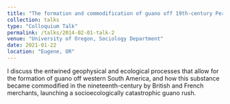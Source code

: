 ```yaml
---
title: "The formation and commodification of guano off 19th-century Peru and northern Chile: a case of ecological imperialism"
collection: talks
type: "Colloquium Talk"
permalink: /talks/2014-02-01-talk-2
venue: "University of Oregon, Sociology Department"
date: 2021-01-22
location: "Eugene, OR"
---
```


I discuss the entwined geophysical and ecological processes that allow for the formation of guano off western South America, and how this substance became commodified in the nineteenth-century by British and French merchants, launching a socioecologically catastrophic guano rush.
